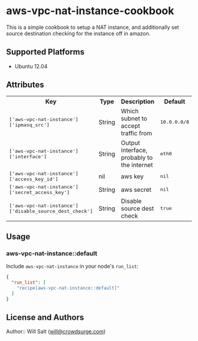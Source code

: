 # aws-vpc-nat-instance-cookbook

This is a simple cookbook to setup a NAT instance, and additionally set source destination checking for the instance off in amazon. 

## Supported Platforms

- Ubuntu 12.04

## Attributes

<table>
  <tr>
    <th>Key</th>
    <th>Type</th>
    <th>Description</th>
    <th>Default</th>
  </tr>
  <tr>
    <td><tt>['aws-vpc-nat-instance']['ipmasq_src']</tt></td>
    <td>String</td>
    <td>Which subnet to accept traffic from</td>
    <td><tt>10.0.0.0/8</tt></td>
  </tr>
  <tr>
    <td><tt>['aws-vpc-nat-instance']['interface']</tt></td>
    <td>String</td>
    <td>Output interface, probably to the internet</td>
    <td><tt>eth0</tt></td>
  </tr>  
  <tr>
    <td><tt>['aws-vpc-nat-instance']['access_key_id']</tt></td>
    <td>nil</td>
    <td>aws key</td>
    <td><tt>nil</tt></td>
  </tr>
  <tr>
    <td><tt>['aws-vpc-nat-instance']['secret_access_key']</tt></td>
    <td>String</td>
    <td>aws secret</td>
    <td><tt>nil</tt></td>
  </tr>
  <tr>
    <td><tt>['aws-vpc-nat-instance']['disable_source_dest_check']</tt></td>
    <td>String</td>
    <td>Disable source dest check</td>
    <td><tt>true</tt></td>
  </tr>
</table>

## Usage

### aws-vpc-nat-instance::default

Include `aws-vpc-nat-instance` in your node's `run_list`:

```json
{
  "run_list": [
    "recipe[aws-vpc-nat-instance::default]"
  ]
}
```

## License and Authors

Author:: Will Salt (<will@crowdsurge.com>)
